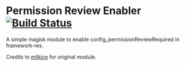 # Permission Review Enabler [![Build Status](https://travis-ci.com/ysc3839/magisk-permissionreviewenabler.svg?token=3S2MozMtyk3Gb4Ap73uA&branch=master)](https://travis-ci.com/ysc3839/magisk-permissionreviewenabler)
A simple magisk module to enable config_permissionReviewRequired in framework-res.

Credits to [milkice](https://github.com/milkice233) for original module.
